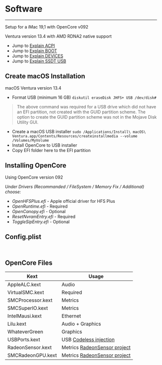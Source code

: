 # Software

---
Setup for a iMac 19,1 with OpenCore v092

Ventura version 13.4 with AMD RDNA2 native support

* Jump to [Explain ACPI](./config_explain_ACPI.md)
* Jump to [Explain BOOT](./config_explain_BOOT.md)
* Jump to [Explain DEVICES](./config_explain_DEVICES.md)
* Jump to [Explain SSDT USB](./config_ssdt_usb.md)


## Create macOS Installation

macOS Ventura version 13.4
* Format USB (minimum 16 GB) `diskutil eraseDisk JHFS+ USB /dev/disk#`
> The above command was required for a USB drive which did not have an EFI partition, not created with the GUID partition scheme. The option to create the GUID partition scheme was not in the Mojave Disk Utility GUI.

* Create a macOS USB installer `sudo /Applications/Install\ macOS\ Ventura.app/Contents/Resources/createinstallmedia --volume /Volumes/MyVolume`
* Install OpenCore to USB installer
* Copy EFI folder here to the EFI partition

## Installing OpenCore

Using OpenCore version 092

_Under Drivers (Recommanded / FileSystem / Memory Fix / Additional) choose:_

* _OpenHFSPlus.efi_ - Apple official driver for HFS Plus
* _OpenRuntime.efi_ - Required
* _OpenCanopy.efi_ - Optional
* _ResetNvramEntry.efi_ - Required
* _ToggleSipEntry.efi_ - Optional


## Config.plist

```markup


```

## OpenCore Files

Kext | Usage
--- | ---
AppleALC.kext | Audio
VirtualSMC.kext | Required
SMCProcessor.kext | Metrics
SMCSuperIO.kext | Metrics
IntelMausi.kext | Ethernet
Lilu.kext | Audio + Graphics
WhateverGreen | Graphics
USBPorts.kext | USB [Codeless injection](https://developer.apple.com/library/archive/documentation/Darwin/Conceptual/KEXTConcept/KEXTConceptAnatomy/kext_anatomy.html)
RadeonSensor.kext | Metrics [RadeonSensor project](https://github.com/aluveitie/RadeonSensor)
SMCRadeonGPU.kext | Metrics [RadeonSensor project](https://github.com/aluveitie/RadeonSensor)
